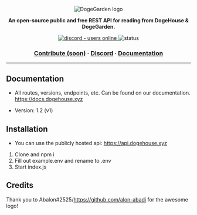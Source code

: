 <p align="center">
  <img src="https://cdn.discordapp.com/attachments/820450983892222022/820961073980899328/dogegarden-bottom-cropped.png" alt="DogeGarden logo" />
</p>
<p align="center">
  <strong>An open-source public and free REST API for reading from DogeHouse & DogeGarden.</strong>
</p>
<p align="center">
  <a href="https://discord.gg/Nu6KVjJYj6">
    <img src="https://img.shields.io/discord/820442045264691201?style=for-the-badge" alt="discord - users online" />
  </a>
    <img src="https://img.shields.io/website?style=for-the-badge&url=https%3A%2F%2Fapi.dogehouse.xyz" alt="status">
</p>

<h3 align="center">  
  <a href="CONTRIBUTING.md">Contribute (soon)</a>
  <span> · </span>
  <a href="https://discord.gg/Nu6KVjJYj6">Discord</a>
  <span> · </span>
  <a href="https://docs.dogehouse.xyz">Documentation</a>
</h3>

---

## Documentation
- All routes, versions, endpoints, etc. Can be found on our documentation. https://docs.dogehouse.xyz

- Version: 1.2 (v1)

## Installation

- You can use the publicly hosted api: https://api.dogehouse.xyz

1. Clone and npm i
2. Fill out example.env and rename to .env
3. Start index.js

## Credits
Thank you to Abalon#2525/https://github.com/alon-abadi for the awesome logo!

